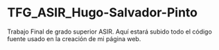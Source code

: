 # TFG_ASIR_Hugo-Salvador-Pinto
Trabajo Final de grado superior ASIR. Aquí estará subido todo el código fuente usado en la creación de mi página web.
